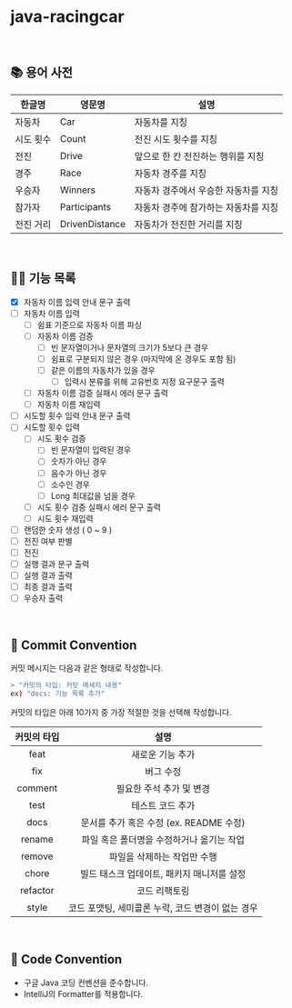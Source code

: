 # java-racingcar

<br>

## 📚 용어 사전

| 한글명    | 영문명         | 설명                                 |
| --------- | -------------- | ------------------------------------ |
| 자동차    | Car            | 자동차를 지칭                        |
| 시도 횟수 | Count          | 전진 시도 횟수를 지칭                |
| 전진      | Drive          | 앞으로 한 칸 전진하는 행위를 지칭    |
| 경주      | Race           | 자동차 경주를 지칭                   |
| 우승자    | Winners        | 자동차 경주에서 우승한 자동차를 지칭 |
| 참가자    | Participants   | 자동차 경주에 참가하는 자동차를 지칭 |
| 전진 거리 | DrivenDistance | 자동차가 전진한 거리를 지칭          |

<br>

## 👨‍🍳 기능 목록

- [x] 자동차 이름 입력 안내 문구 출력
- [ ] 자동차 이름 입력
  - [ ] 쉼표 기준으로 자동차 이름 파싱
  - [ ] 자동차 이름 검증
    - [ ] 빈 문자열이거나 문자열의 크기가 5보다 큰 경우
    - [ ] 쉼표로 구분되지 않은 경우 (마지막에 온 경우도 포함 됨)
    - [ ] 같은 이름의 자동차가 있을 경우
      - [ ] 입력시 분류를 위해 고유번호 지정 요구문구 출력
  - [ ] 자동차 이름 검증 실패시 에러 문구 출력
  - [ ] 자동차 이름 재입력
- [ ] 시도할 횟수 입력 안내 문구 출력
- [ ] 시도할 횟수 입력
  - [ ] 시도 횟수 검증
    - [ ] 빈 문자열이 입력된 경우
    - [ ] 숫자가 아닌 경우
    - [ ] 음수가 아닌 경우
    - [ ] 소수인 경우
    - [ ] Long 최대값을 넘을 경우
  - [ ] 시도 횟수 검증 실패시 에러 문구 출력
  - [ ] 시도 횟수 재입력
- [ ] 랜덤한 숫자 생성 ( 0 ~ 9 )
- [ ] 전진 여부 판별
- [ ] 전진
- [ ] 실행 결과 문구 출력
- [ ] 실행 결과 출력
- [ ] 최종 결과 출력
- [ ] 우승자 출력

<br>

## 📌 Commit Convention

커밋 메시지는 다음과 같은 형태로 작성합니다.

```Bash
> "커밋의 타입: 커밋 메세지 내용"
ex) "docs: 기능 목록 추가"
```

커밋의 타입은 아래 10가지 중 가장 적절한 것을 선택해 작성합니다.

| 커밋의 타입 |                       설명                        |
| :---------: | :-----------------------------------------------: |
|    feat     |                 새로운 기능 추가                  |
|     fix     |                     버그 수정                     |
|   comment   |             필요한 주석 추가 및 변경              |
|    test     |                 테스트 코드 추가                  |
|    docs     |      문서를 추가 혹은 수정 (ex. README 수정)      |
|   rename    |     파일 혹은 폴더명을 수정하거나 옮기는 작업     |
|   remove    |            파일을 삭제하는 작업만 수행            |
|    chore    |    빌드 태스크 업데이트, 패키지 매니저를 설정     |
|  refactor   |                   코드 리팩토링                   |
|    style    | 코드 포맷팅, 세미콜론 누락, 코드 변경이 없는 경우 |

<br>

## 📌 Code Convention

- 구글 Java 코딩 컨벤션을 준수합니다.
- IntelliJ의 Formatter를 적용합니다.
